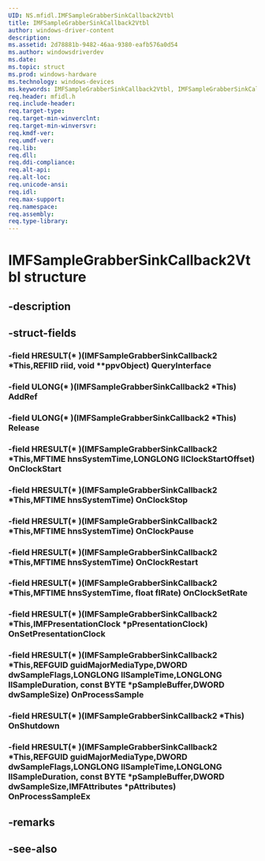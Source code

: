 ```yaml
---
UID: NS.mfidl.IMFSampleGrabberSinkCallback2Vtbl
title: IMFSampleGrabberSinkCallback2Vtbl
author: windows-driver-content
description: 
ms.assetid: 2d78881b-9482-46aa-9380-eafb576a0d54
ms.author: windowsdriverdev
ms.date: 
ms.topic: struct
ms.prod: windows-hardware
ms.technology: windows-devices
ms.keywords: IMFSampleGrabberSinkCallback2Vtbl, IMFSampleGrabberSinkCallback2Vtbl
req.header: mfidl.h
req.include-header:
req.target-type:
req.target-min-winverclnt:
req.target-min-winversvr:
req.kmdf-ver:
req.umdf-ver:
req.lib:
req.dll:
req.ddi-compliance:
req.alt-api:
req.alt-loc:
req.unicode-ansi:
req.idl:
req.max-support:
req.namespace:
req.assembly:
req.type-library:
---
```


# IMFSampleGrabberSinkCallback2Vtbl structure

## -description



## -struct-fields

### -field HRESULT(* )(IMFSampleGrabberSinkCallback2 *This,REFIID riid, void **ppvObject) QueryInterface			
 	
### -field ULONG(* )(IMFSampleGrabberSinkCallback2 *This) AddRef			
 	
### -field ULONG(* )(IMFSampleGrabberSinkCallback2 *This) Release			
 	
### -field HRESULT(* )(IMFSampleGrabberSinkCallback2 *This,MFTIME hnsSystemTime,LONGLONG llClockStartOffset) OnClockStart			
 	
### -field HRESULT(* )(IMFSampleGrabberSinkCallback2 *This,MFTIME hnsSystemTime) OnClockStop			
 	
### -field HRESULT(* )(IMFSampleGrabberSinkCallback2 *This,MFTIME hnsSystemTime) OnClockPause			
 	
### -field HRESULT(* )(IMFSampleGrabberSinkCallback2 *This,MFTIME hnsSystemTime) OnClockRestart			
 	
### -field HRESULT(* )(IMFSampleGrabberSinkCallback2 *This,MFTIME hnsSystemTime, float flRate) OnClockSetRate			
 	
### -field HRESULT(* )(IMFSampleGrabberSinkCallback2 *This,IMFPresentationClock *pPresentationClock) OnSetPresentationClock			
 	
### -field HRESULT(* )(IMFSampleGrabberSinkCallback2 *This,REFGUID guidMajorMediaType,DWORD dwSampleFlags,LONGLONG llSampleTime,LONGLONG llSampleDuration, const BYTE *pSampleBuffer,DWORD dwSampleSize) OnProcessSample			
 	
### -field HRESULT(* )(IMFSampleGrabberSinkCallback2 *This) OnShutdown			
 	
### -field HRESULT(* )(IMFSampleGrabberSinkCallback2 *This,REFGUID guidMajorMediaType,DWORD dwSampleFlags,LONGLONG llSampleTime,LONGLONG llSampleDuration, const BYTE *pSampleBuffer,DWORD dwSampleSize,IMFAttributes *pAttributes) OnProcessSampleEx			
 	
## -remarks

## -see-also